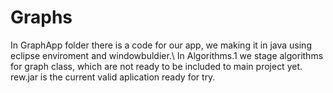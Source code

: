 # Graphs
In GraphApp folder there is a code for our app, we making it in java using eclipse enviroment and windowbuldier.\\ 
In Algorithms.1 we stage algorithms for graph class, which are not ready to be included to main project yet.
rew.jar is the current valid aplication ready for try.
